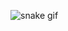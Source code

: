 ![snake gif](https://github.com/lucas-macedo-dev/lucas-macedo-dev/blob/output/github-contribution-grid-snake.svg)
